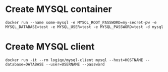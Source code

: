 # Create MYSQL container

    docker run --name some-mysql -e MYSQL_ROOT_PASSWORD=my-secret-pw -e MYSQL_DATABASE=test -e MYSQL_USER=test -e MYSQL_PASSWORD=test -d mysql

# Create MYSQL client

    docker run -it --rm logiqx/mysql-client mysql --host=HOSTNAME --database=DATABASE --user=USERNAME --password
